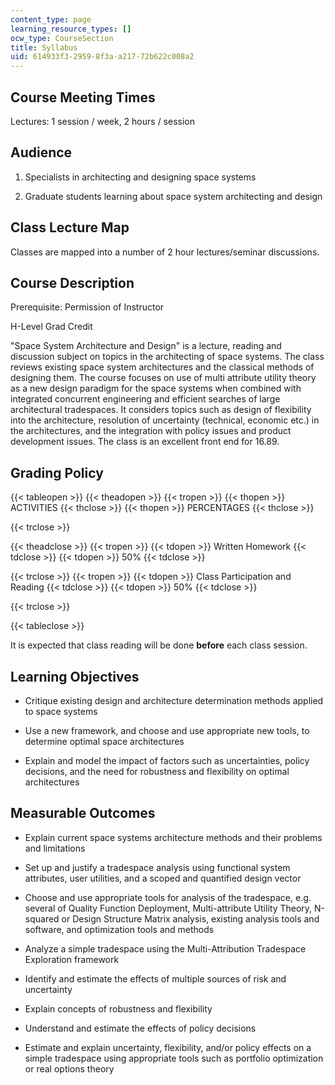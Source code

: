 ```yaml
---
content_type: page
learning_resource_types: []
ocw_type: CourseSection
title: Syllabus
uid: 614933f3-2959-8f3a-a217-72b622c008a2
---
```


Course Meeting Times
--------------------

Lectures: 1 session / week, 2 hours / session

Audience
--------

1.  Specialists in architecting and designing space systems  
      
    
2.  Graduate students learning about space system architecting and design

Class Lecture Map
-----------------

Classes are mapped into a number of 2 hour lectures/seminar discussions.

Course Description
------------------

Prerequisite: Permission of Instructor

H-Level Grad Credit

"Space System Architecture and Design" is a lecture, reading and discussion subject on topics in the architecting of space systems. The class reviews existing space system architectures and the classical methods of designing them. The course focuses on use of multi attribute utility theory as a new design paradigm for the space systems when combined with integrated concurrent engineering and efficient searches of large architectural tradespaces. It considers topics such as design of flexibility into the architecture, resolution of uncertainty (technical, economic etc.) in the architectures, and the integration with policy issues and product development issues. The class is an excellent front end for 16.89.

Grading Policy
--------------

{{< tableopen >}}
{{< theadopen >}}
{{< tropen >}}
{{< thopen >}}
ACTIVITIES
{{< thclose >}}
{{< thopen >}}
PERCENTAGES
{{< thclose >}}

{{< trclose >}}

{{< theadclose >}}
{{< tropen >}}
{{< tdopen >}}
Written Homework
{{< tdclose >}}
{{< tdopen >}}
50%
{{< tdclose >}}

{{< trclose >}}
{{< tropen >}}
{{< tdopen >}}
Class Participation and Reading
{{< tdclose >}}
{{< tdopen >}}
50%
{{< tdclose >}}

{{< trclose >}}

{{< tableclose >}}

It is expected that class reading will be done **before** each class session.

Learning Objectives
-------------------

*   Critique existing design and architecture determination methods applied to space systems  
      
    
*   Use a new framework, and choose and use appropriate new tools, to determine optimal space architectures  
      
    
*   Explain and model the impact of factors such as uncertainties, policy decisions, and the need for robustness and flexibility on optimal architectures

Measurable Outcomes
-------------------

*   Explain current space systems architecture methods and their problems and limitations  
      
    
*   Set up and justify a tradespace analysis using functional system attributes, user utilities, and a scoped and quantified design vector  
      
    
*   Choose and use appropriate tools for analysis of the tradespace, e.g. several of Quality Function Deployment, Multi-attribute Utility Theory, N-squared or Design Structure Matrix analysis, existing analysis tools and software, and optimization tools and methods  
      
    
*   Analyze a simple tradespace using the Multi-Attribution Tradespace Exploration framework  
      
    
*   Identify and estimate the effects of multiple sources of risk and uncertainty  
      
    
*   Explain concepts of robustness and flexibility  
      
    
*   Understand and estimate the effects of policy decisions  
      
    
*   Estimate and explain uncertainty, flexibility, and/or policy effects on a simple tradespace using appropriate tools such as portfolio optimization or real options theory